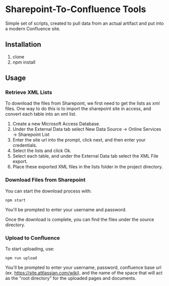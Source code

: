 # Sharepoint-To-Confluence Tools

Simple set of scripts, created to pull data from an actual artifact and put into a modern Confluence site.

## Installation

1. clone
2. npm install

## Usage

### Retrieve XML Lists

To download the files from Sharepoint, we first need to get the lists as xml files. One way to do this is to import the sharepoint site in access, and convert each table into an xml list.

1. Create a new Microsoft Access Database.
2. Under the External Data tab select New Data Source -> Online Services -> Sharepoint List
3. Enter the site url into the prompt, click next, and then enter your credentials.
4. Select the lists and click Ok.
5. Select each table, and under the External Data tab select the XML File export.
6. Place these exported XML files in the lists folder in the project directory.

### Download Files from Sharepoint

You can start the download process with:
```
npm start
```

You'll be prompted to enter your username and password.

Once the download is complete, you can find the files under the source directory.

### Upload to Confluence

To start uploading, use:
```
npm run upload
```

You'll be prompted to enter your username, password, confluence base url (ex. https://site.attlassian.com/wiki), and the name of the space that will act as the "root directory" for the uploaded pages and documents.